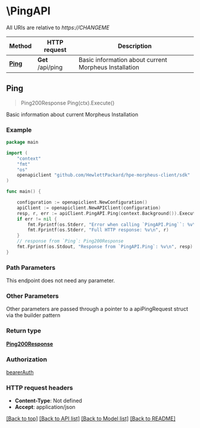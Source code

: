 # \PingAPI

All URIs are relative to *https://CHANGEME*

Method | HTTP request | Description
------------- | ------------- | -------------
[**Ping**](PingAPI.md#Ping) | **Get** /api/ping | Basic information about current Morpheus Installation



## Ping

> Ping200Response Ping(ctx).Execute()

Basic information about current Morpheus Installation



### Example

```go
package main

import (
	"context"
	"fmt"
	"os"
	openapiclient "github.com/HewlettPackard/hpe-morpheus-client/sdk"
)

func main() {

	configuration := openapiclient.NewConfiguration()
	apiClient := openapiclient.NewAPIClient(configuration)
	resp, r, err := apiClient.PingAPI.Ping(context.Background()).Execute()
	if err != nil {
		fmt.Fprintf(os.Stderr, "Error when calling `PingAPI.Ping``: %v\n", err)
		fmt.Fprintf(os.Stderr, "Full HTTP response: %v\n", r)
	}
	// response from `Ping`: Ping200Response
	fmt.Fprintf(os.Stdout, "Response from `PingAPI.Ping`: %v\n", resp)
}
```

### Path Parameters

This endpoint does not need any parameter.

### Other Parameters

Other parameters are passed through a pointer to a apiPingRequest struct via the builder pattern


### Return type

[**Ping200Response**](Ping200Response.md)

### Authorization

[bearerAuth](../README.md#bearerAuth)

### HTTP request headers

- **Content-Type**: Not defined
- **Accept**: application/json

[[Back to top]](#) [[Back to API list]](../README.md#documentation-for-api-endpoints)
[[Back to Model list]](../README.md#documentation-for-models)
[[Back to README]](../README.md)

